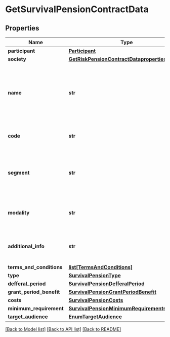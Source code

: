 # GetSurvivalPensionContractData

## Properties
Name | Type | Description | Notes
------------ | ------------- | ------------- | -------------
**participant** | [**Participant**](Participant.md) |  | 
**society** | [**GetRiskPensionContractDatapropertiessociety**](GetRiskPensionContractDatapropertiessociety.md) |  | [optional] 
**name** | **str** | Nome comercial do produto, pelo qual é identificado nos canais de distribuição e atendimento da sociedade.  | 
**code** | **str** | Código único a ser definido pela sociedade.  | 
**segment** | **str** | Segmento do qual se trata o produto contratado 1. Seguro de Pessoas 2. Previdência  | 
**modality** | **str** | 1. Contribuição Variável; 2. Benefício Definido.  | [optional] 
**additional_info** | **str** | Campo aberto (possibilidade de incluir URL) | [optional] 
**terms_and_conditions** | [**list[TermsAndConditions]**](TermsAndConditions.md) |  | [optional] 
**type** | [**SurvivalPensionType**](SurvivalPensionType.md) |  | 
**defferal_period** | [**SurvivalPensionDefferalPeriod**](SurvivalPensionDefferalPeriod.md) |  | [optional] 
**grant_period_benefit** | [**SurvivalPensionGrantPeriodBenefit**](SurvivalPensionGrantPeriodBenefit.md) |  | [optional] 
**costs** | [**SurvivalPensionCosts**](SurvivalPensionCosts.md) |  | [optional] 
**minimum_requirement** | [**SurvivalPensionMinimumRequirements**](SurvivalPensionMinimumRequirements.md) |  | [optional] 
**target_audience** | [**EnumTargetAudience**](EnumTargetAudience.md) |  | 

[[Back to Model list]](../README.md#documentation-for-models) [[Back to API list]](../README.md#documentation-for-api-endpoints) [[Back to README]](../README.md)

